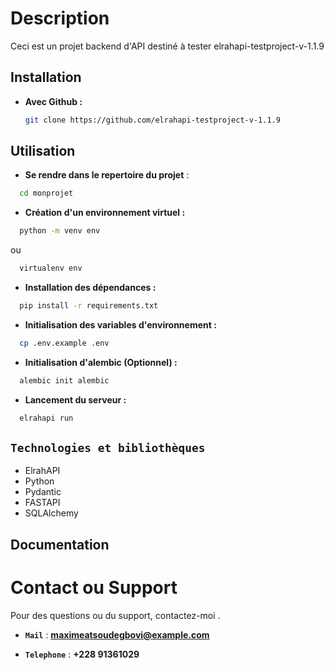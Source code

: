 # Description

Ceci est un projet backend d'API destiné à tester  elrahapi-testproject-v-1.1.9


## Installation

- **Avec Github :**
  ```bash
  git clone https://github.com/elrahapi-testproject-v-1.1.9

  ```

## Utilisation

- **Se rendre dans le repertoire du projet** :

```bash
  cd monprojet
```

-  **Création d'un environnement virtuel :**
```bash
  python -m venv env
```
ou
```bash
  virtualenv env
```

-  **Installation des dépendances :**
```bash
  pip install -r requirements.txt
```

-  **Initialisation des variables d'environnement :**
```bash
  cp .env.example .env
```

-  **Initialisation d'alembic (Optionnel) :**
```python
  alembic init alembic
```


- **Lancement du serveur :**
```python
  elrahapi run
```

## `Technologies et bibliothèques`

- ElrahAPI
- Python
- Pydantic
- FASTAPI
- SQLAlchemy

## Documentation


# Contact ou Support

Pour des questions ou du support, contactez-moi .

- **`Mail`** : **maximeatsoudegbovi@example.com**

- **`Telephone`** : **+228 91361029**
